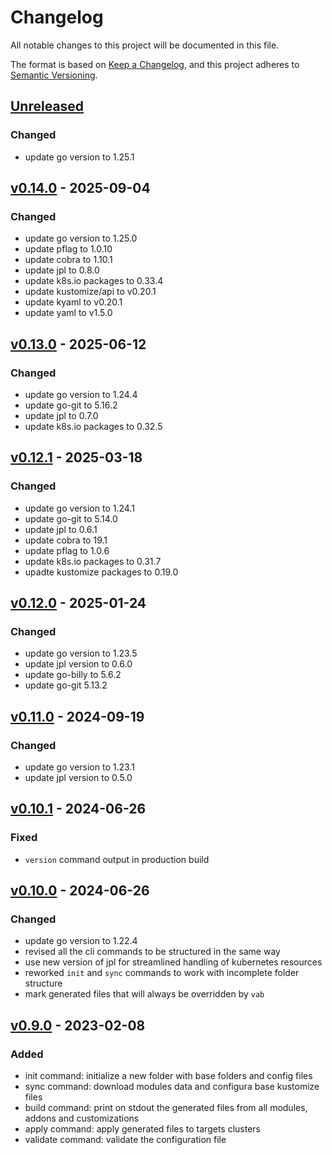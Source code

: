 # Changelog

All notable changes to this project will be documented in this file.

The format is based on [Keep a Changelog](https://keepachangelog.com/en/1.0.0/),
and this project adheres to [Semantic Versioning](https://semver.org/spec/v2.0.0.html).

## [Unreleased]

### Changed

- update go version to 1.25.1

## [v0.14.0] - 2025-09-04

### Changed

- update go version to 1.25.0
- update pflag to 1.0.10
- update cobra to 1.10.1
- update jpl to 0.8.0
- update k8s.io packages to 0.33.4
- update kustomize/api to v0.20.1
- update kyaml to v0.20.1
- update yaml to v1.5.0

## [v0.13.0] - 2025-06-12

### Changed

- update go version to 1.24.4
- update go-git to 5.16.2
- update jpl to 0.7.0
- update k8s.io packages to 0.32.5

## [v0.12.1] - 2025-03-18

### Changed

- update go version to 1.24.1
- update go-git to 5.14.0
- update jpl to 0.6.1
- update cobra to 19.1
- update pflag to 1.0.6
- update k8s.io packages to 0.31.7
- upadte kustomize packages to 0.19.0

## [v0.12.0] - 2025-01-24

### Changed

- update go version to 1.23.5
- update jpl version to 0.6.0
- update go-billy to 5.6.2
- update go-git 5.13.2

## [v0.11.0] - 2024-09-19

### Changed

- update go version to 1.23.1
- update jpl version to 0.5.0

## [v0.10.1] - 2024-06-26

### Fixed

- `version` command output in production build

## [v0.10.0] - 2024-06-26

### Changed

- update go version to 1.22.4
- revised all the cli commands to be structured in the same way
- use new version of jpl for streamlined handling of kubernetes resources
- reworked `init` and `sync` commands to work with incomplete folder structure
- mark generated files that will always be overridden by `vab`

## [v0.9.0] - 2023-02-08

### Added

- init command: initialize a new folder with base folders and config files
- sync command: download modules data and configura base kustomize files
- build command: print on stdout the generated files from all modules, addons and customizations
- apply command: apply generated files to targets clusters
- validate command: validate the configuration file

[Unreleased]: https://github.com/mia-platform/vab/compare/v0.14.0...HEAD
[v0.14.0]: https://github.com/mia-platform/vab/compare/v0.13.0...v0.14.0
[v0.13.0]: https://github.com/mia-platform/vab/compare/v0.12.1...v0.13.0
[v0.12.1]: https://github.com/mia-platform/vab/compare/v0.12.0...v0.12.1
[v0.12.0]: https://github.com/mia-platform/vab/compare/v0.11.0...v0.12.0
[v0.11.0]: https://github.com/mia-platform/vab/compare/v0.10.1...v0.11.0
[v0.10.1]: https://github.com/mia-platform/vab/compare/v0.10.0...v0.10.1
[v0.10.0]: https://github.com/mia-platform/vab/compare/v0.9.0...v0.10.0
[v0.9.0]: https://github.com/mia-platform/vab/releases/tag/v0.9.0
